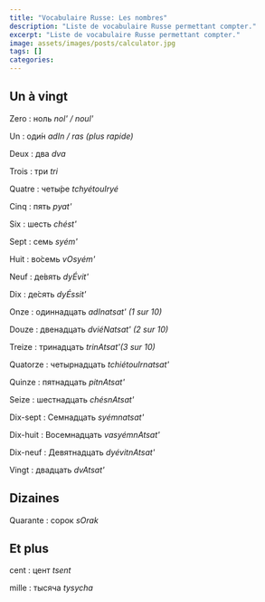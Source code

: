 ```yaml
---
title: "Vocabulaire Russe: Les nombres"
description: "Liste de vocabulaire Russe permettant compter."
excerpt: "Liste de vocabulaire Russe permettant compter."
image: assets/images/posts/calculator.jpg
tags: []
categories:
---
```


## Un à vingt

Zero
: ноль
*nol' / noul'*

Un
: оди́н
*adIn / ras (plus rapide)*

Deux
: два
*dva*

Trois
: три
*tri*

Quatre
: четы́ре
*tchyétouIryé*

Cinq
: пять
*pyat'*

Six
: шесть
*chést'*

Sept
: семь
*syém'*

Huit
: во́семь
*vOsyém'*

Neuf
: де́вять
*dyÉvit'*

Dix
: де́сять
*dyÉssit'*

Onze
: одиннадцать
*adInatsat' (1 sur 10)*

Douze
: двенадцать
*dviéNatsat' (2 sur 10)*

Treize
: тринадцать
*trinAtsat'(3 sur 10)*

Quatorze
: четырнадцать
*tchiétouIrnatsat'*

Quinze
: пятнадцать
*pitnAtsat'*

Seize
: шестнадцать
*chésnAtsat'*

Dix-sept
: Семнадцать
*syémnatsat'*

Dix-huit
: Восемнадцать
*vasyémnAtsat'*

Dix-neuf
: Девятнадцать
*dyévitnAtsat'*

Vingt
: двадцать
*dvAtsat'*


## Dizaines

Quarante
: сорок
*sOrak*


## Et plus

cent
: цент
*tsent*

mille
: тысяча
*tysycha*
